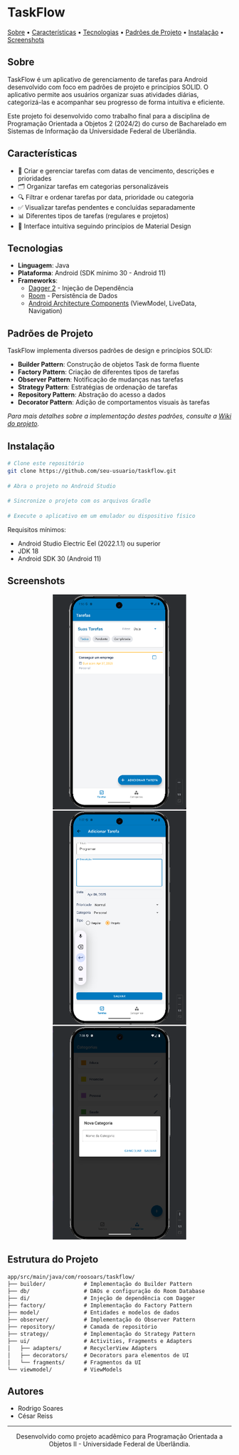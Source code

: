 # TaskFlow

<p>
  <a href="#sobre">Sobre</a> •
  <a href="#características">Características</a> •
  <a href="#tecnologias">Tecnologias</a> •
  <a href="#padrões-de-projeto">Padrões de Projeto</a> •
  <a href="#instalação">Instalação</a> •
  <a href="#screenshots">Screenshots</a> 
</p>

## Sobre

TaskFlow é um aplicativo de gerenciamento de tarefas para Android desenvolvido com foco em padrões de projeto e princípios SOLID. O aplicativo permite aos usuários organizar suas atividades diárias, categorizá-las e acompanhar seu progresso de forma intuitiva e eficiente.

Este projeto foi desenvolvido como trabalho final para a disciplina de Programação Orientada a Objetos 2 (2024/2) do curso de Bacharelado em Sistemas de Informação da Universidade Federal de Uberlândia.

## Características

- 📝 Criar e gerenciar tarefas com datas de vencimento, descrições e prioridades
- 🗂️ Organizar tarefas em categorias personalizáveis
- 🔍 Filtrar e ordenar tarefas por data, prioridade ou categoria
- ✅ Visualizar tarefas pendentes e concluídas separadamente
- 📊 Diferentes tipos de tarefas (regulares e projetos)
- 🎨 Interface intuitiva seguindo princípios de Material Design

## Tecnologias

- **Linguagem**: Java
- **Plataforma**: Android (SDK mínimo 30 - Android 11)
- **Frameworks**:
  - [Dagger 2](https://dagger.dev/) - Injeção de Dependência
  - [Room](https://developer.android.com/training/data-storage/room) - Persistência de Dados
  - [Android Architecture Components](https://developer.android.com/topic/libraries/architecture) (ViewModel, LiveData, Navigation)

## Padrões de Projeto

TaskFlow implementa diversos padrões de design e princípios SOLID:

- **Builder Pattern**: Construção de objetos Task de forma fluente
- **Factory Pattern**: Criação de diferentes tipos de tarefas
- **Observer Pattern**: Notificação de mudanças nas tarefas
- **Strategy Pattern**: Estratégias de ordenação de tarefas
- **Repository Pattern**: Abstração do acesso a dados
- **Decorator Pattern**: Adição de comportamentos visuais às tarefas

*Para mais detalhes sobre a implementação destes padrões, consulte a [Wiki do projeto](link-para-sua-wiki).*

## Instalação

```bash
# Clone este repositório
git clone https://github.com/seu-usuario/taskflow.git

# Abra o projeto no Android Studio

# Sincronize o projeto com os arquivos Gradle

# Execute o aplicativo em um emulador ou dispositivo físico
```

Requisitos mínimos:
- Android Studio Electric Eel (2022.1.1) ou superior
- JDK 18
- Android SDK 30 (Android 11)

## Screenshots

<p align="center">
  <img src="https://github.com/roosoars/TaskFlow/blob/main/1.png" width="300" alt="Lista de Tarefas"/>
  <img src="https://github.com/roosoars/TaskFlow/blob/main/2.png" width="300" alt="Adicionar Tarefa"/>
  <img src="https://github.com/roosoars/TaskFlow/blob/main/3.png" width="300" alt="Categorias"/>
</p>

## Estrutura do Projeto

```
app/src/main/java/com/roosoars/taskflow/
├── builder/            # Implementação do Builder Pattern
├── db/                 # DAOs e configuração do Room Database
├── di/                 # Injeção de dependência com Dagger
├── factory/            # Implementação do Factory Pattern
├── model/              # Entidades e modelos de dados
├── observer/           # Implementação do Observer Pattern
├── repository/         # Camada de repositório
├── strategy/           # Implementação do Strategy Pattern
├── ui/                 # Activities, Fragments e Adapters
│   ├── adapters/       # RecyclerView Adapters
│   ├── decorators/     # Decorators para elementos de UI
│   └── fragments/      # Fragmentos da UI
└── viewmodel/          # ViewModels
```

## Autores

- Rodrigo Soares
- César Reiss

---

<p align="center">
  Desenvolvido como projeto acadêmico para Programação Orientada a Objetos II - Universidade Federal de Uberlândia.
</p>
